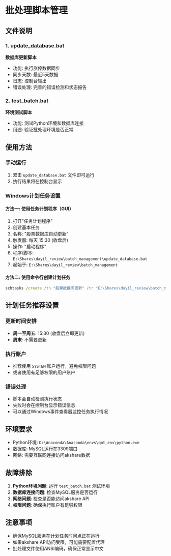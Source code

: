 # 批处理脚本管理

## 文件说明

### 1. update_database.bat
**数据库更新脚本**
- 功能: 执行涨停数据同步
- 同步天数: 最近5天数据
- 日志: 控制台输出
- 错误处理: 完善的错误检测和状态报告

### 2. test_batch.bat
**环境测试脚本**
- 功能: 测试Python环境和数据库连接
- 用途: 验证批处理环境是否正常

## 使用方法

### 手动运行
1. 双击 `update_database.bat` 文件即可运行
2. 执行结果将在控制台显示

### Windows计划任务设置

#### 方法一: 使用任务计划程序（GUI）
1. 打开"任务计划程序"
2. 创建基本任务
3. 名称: "股票数据库自动更新"
4. 触发器: 每天 15:30 (收盘后)
5. 操作: "启动程序"
6. 程序/脚本: `E:\Shares\dayil_review\batch_management\update_database.bat`
7. 起始于: `E:\Shares\dayil_review\batch_management`

#### 方法二: 使用命令行创建计划任务
```cmd
schtasks /create /tn "股票数据库更新" /tr "E:\Shares\dayil_review\batch_management\update_database.bat" /sc daily /st 15:30 /ru System
```

## 计划任务推荐设置

### 更新时间安排
- **周一至周五**: 15:30 (收盘后立即更新)
- **周末**: 不需要更新

### 执行账户
- 推荐使用 `SYSTEM` 账户运行，避免权限问题
- 或者使用有足够权限的用户账户

### 错误处理
- 脚本会自动检测执行状态
- 失败时会在控制台显示错误信息
- 可以通过Windows事件查看器监控任务执行情况

## 环境要求

- Python环境: `D:\Anaconda\Anaconda\envs\qmt_env\python.exe`
- 数据库: MySQL运行在3309端口
- 网络: 需要互联网连接访问akshare数据

## 故障排除

1. **Python环境问题**: 运行 `test_batch.bat` 测试环境
2. **数据库连接问题**: 检查MySQL服务是否运行
3. **网络问题**: 检查是否能访问akshare API
4. **权限问题**: 确保执行账户有足够权限

## 注意事项

- 确保MySQL服务在计划任务时间点正在运行
- 如果akshare API访问受限，可能需要配置代理
- 批处理文件使用ANSI编码，确保正常显示中文